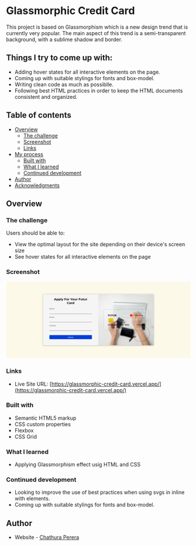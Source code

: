 # Glassmorphic Credit Card
This project is based on Glassmorphism which is a new design trend that is currently very popular. The main aspect of this trend is a semi-transparent background, with a sublime shadow and border.


## Things I try to come up with:

- Adding hover states for all interactive elements on the page.
- Coming up with suitable stylings for fonts and box-model.
- Writing clean code as much as possiblle.
- Following best HTML practices in order to keep the HTML documents consistent and organized.

## Table of contents

- [Overview](#overview)
  - [The challenge](#the-challenge)
  - [Screenshot](#screenshot)
  - [Links](#links)
- [My process](#my-process)
  - [Built with](#built-with)
  - [What I learned](#what-i-learned)
  - [Continued development](#continued-development)
- [Author](#author)
- [Acknowledgments](#acknowledgments)



## Overview

### The challenge

Users should be able to:

- View the optimal layout for the site depending on their device's screen size
- See hover states for all interactive elements on the page

### Screenshot

![](./glassmorphic-credit-card.vercel.app_.png)


### Links

- Live Site URL: [https://glassmorphic-credit-card.vercel.app/](https://glassmorphic-credit-card.vercel.app/)

### Built with

- Semantic HTML5 markup
- CSS custom properties
- Flexbox
- CSS Grid


### What I learned

- Applying Glassmorphism effect usig HTML and CSS

### Continued development

- Looking to improve the use of best practices when using svgs in inline with elements.
- Coming up with suitable stylings for fonts and box-model.

## Author

- Website - [Chathura Perera](https://www.your-site.com)
